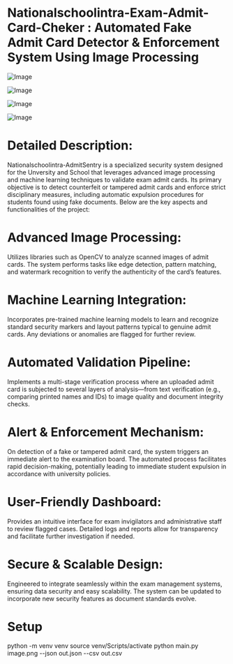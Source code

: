 # Nationalschoolintra-Exam-Admit-Card-Cheker : Automated Fake Admit Card Detector & Enforcement System Using Image Processing

![Image](1.png?raw=true "Image")

![Image](2.png?raw=true "Image")

![Image](3.jpg?raw=true "Image")

![Image](4.jpg?raw=true "Image")

# Detailed Description:

Nationalschoolintra-AdmitSentry is a specialized security system designed for the Unversity and School that leverages advanced image processing and machine learning techniques to validate exam admit cards. Its primary objective is to detect counterfeit or tampered admit cards and enforce strict disciplinary measures, including automatic expulsion procedures for students found using fake documents. Below are the key aspects and functionalities of the project:

# Advanced Image Processing:
Utilizes libraries such as OpenCV to analyze scanned images of admit cards. The system performs tasks like edge detection, pattern matching, and watermark recognition to verify the authenticity of the card’s features.

# Machine Learning Integration:
Incorporates pre-trained machine learning models to learn and recognize standard security markers and layout patterns typical to genuine admit cards. Any deviations or anomalies are flagged for further review.

# Automated Validation Pipeline:
Implements a multi-stage verification process where an uploaded admit card is subjected to several layers of analysis—from text verification (e.g., comparing printed names and IDs) to image quality and document integrity checks.

# Alert & Enforcement Mechanism:
On detection of a fake or tampered admit card, the system triggers an immediate alert to the examination board. The automated process facilitates rapid decision-making, potentially leading to immediate student expulsion in accordance with university policies.

# User-Friendly Dashboard:
Provides an intuitive interface for exam invigilators and administrative staff to review flagged cases. Detailed logs and reports allow for transparency and facilitate further investigation if needed.

# Secure & Scalable Design:
Engineered to integrate seamlessly within the exam management systems, ensuring data security and easy scalability. The system can be updated to incorporate new security features as document standards evolve.


# Setup
python -m venv venv
source venv/Scripts/activate
python main.py image.png --json out.json --csv out.csv



